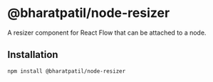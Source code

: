 # @bharatpatil/node-resizer

A resizer component for React Flow that can be attached to a node.

## Installation 

```sh 
npm install @bharatpatil/node-resizer
```
